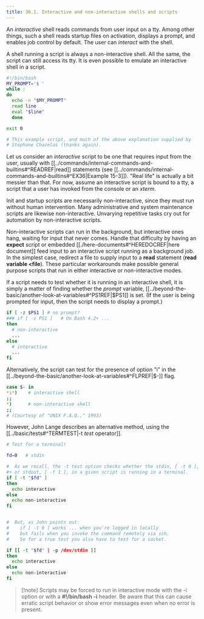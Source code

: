 ```yaml
---
title: 36.1. Interactive and non-interactive shells and scripts
---
```



An _interactive_ shell reads commands from user input on a tty. Among other things, such a shell reads startup files on activation, displays a prompt, and enables job control by default. The user can _interact_ with the shell.

A shell running a script is always a non-interactive shell. All the same, the script can still access its tty. It is even possible to emulate an interactive shell in a script.

```bash
#!/bin/bash
MY_PROMPT='$ '
while :
do
  echo -n "$MY_PROMPT"
  read line
  eval "$line"
  done

exit 0

# This example script, and much of the above explanation supplied by
# Stéphane Chazelas (thanks again).
```

Let us consider an _interactive_ script to be one that requires input from the user, usually with [[../commands/internal-commands-and-builtins#^READREF|read]] statements (see [[../commands/internal-commands-and-builtins#^EX36|Example 15-3]]). "Real life" is actually a bit messier than that. For now, assume an interactive script is bound to a tty, a script that a user has invoked from the console or an _xterm_.

Init and startup scripts are necessarily non-interactive, since they must run without human intervention. Many administrative and system maintenance scripts are likewise non-interactive. Unvarying repetitive tasks cry out for automation by non-interactive scripts.

Non-interactive scripts can run in the background, but interactive ones hang, waiting for input that never comes. Handle that difficulty by having an **expect** script or embedded [[./here-documents#^HEREDOCREF|here document]] feed input to an interactive script running as a background job. In the simplest case, redirect a file to supply input to a **read** statement (**read variable <file**). These particular workarounds make possible general purpose scripts that run in either interactive or non-interactive modes.

If a script needs to test whether it is running in an interactive shell, it is simply a matter of finding whether the _prompt_ variable, [[../beyond-the-basic/another-look-at-variables#^PS1REF|$PS1]] is set. (If the user is being prompted for input, then the script needs to display a prompt.)

```bash
if [ -z $PS1 ] # no prompt?
### if [ -v PS1 ]   # On Bash 4.2+ ...
then
  # non-interactive
  ...
else
  # interactive
  ...
fi
```

Alternatively, the script can test for the presence of option "i" in the [[../beyond-the-basic/another-look-at-variables#^FLPREF|$-]] flag.

```bash
case $- in
*i*)    # interactive shell
;;
*)      # non-interactive shell
;;
# (Courtesy of "UNIX F.A.Q.," 1993)
```

However, John Lange describes an alternative method, using the [[../basic/tests#^TERMTEST|-t _test_ operator]].

```bash
# Test for a terminal!

fd=0   # stdin

#  As we recall, the -t test option checks whether the stdin, [ -t 0 ],
#+ or stdout, [ -t 1 ], in a given script is running in a terminal.
if [ -t "$fd" ]
then
  echo interactive
else
  echo non-interactive
fi


#  But, as John points out:
#    if [ -t 0 ] works ... when you're logged in locally
#    but fails when you invoke the command remotely via ssh.
#    So for a true test you also have to test for a socket.

if [[ -t "$fd" | -p /dev/stdin ]]
then
  echo interactive
else
  echo non-interactive
fi
```

> [!note] Scripts may be forced to run in interactive mode with the -i option or with a **#!/bin/bash -i** header. Be aware that this can cause erratic script behavior or show error messages even when no error is present.
